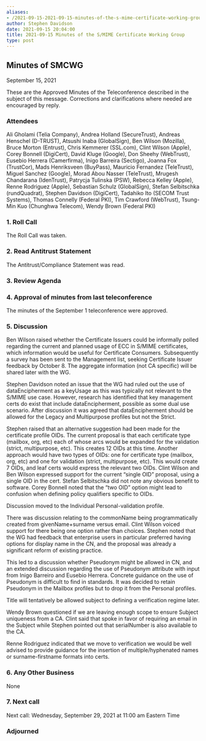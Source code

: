 ```yaml
---
aliases:
- /2021-09-15-2021-09-15-minutes-of-the-s-mime-certificate-working-group/
author: Stephen Davidson
date: 2021-09-15 20:04:00
title: 2021-09-15 Minutes of the S/MIME Certificate Working Group
type: post
---
```


## Minutes of SMCWG 

September 15, 2021

These are the Approved Minutes of the Teleconference described in the subject of this message. Corrections and clarifications where needed are encouraged by reply.

### Attendees 

Ali Gholami (Telia Company), Andrea Holland (SecureTrust), Andreas Henschel (D-TRUST), Atsushi Inaba (GlobalSign), Ben Wilson (Mozilla), Bruce Morton (Entrust), Chris Kemmerer (SSL.com), Clint Wilson (Apple), Corey Bonnell (DigiCert), David Kluge (Google), Don Sheehy (WebTrust), Eusebio Herrera (Camerfirma), Inigo Barreira (Sectigo), Joanna Fox (TrustCor), Mads Henriksveen (BuyPass), Mauricio Fernandez (TeleTrust), Miguel Sanchez (Google), Morad Abou Nasser (TeleTrust), Mrugesh Chandarana (IdenTrust), Patrycja Tulinska (PSW), Rebecca Kelley (Apple), Renne Rodriguez (Apple), Sebastian Schulz (GlobalSign), Stefan Selbitschka (rundQuadrat), Stephen Davidson (DigiCert), Tadahiko Ito (SECOM Trust Systems), Thomas Connelly (Federal PKI), Tim Crawford (WebTrust), Tsung-Min Kuo (Chunghwa Telecom), Wendy Brown (Federal PKI)

### 1. Roll Call 

The Roll Call was taken.

### 2. Read Antitrust Statement 

The Antitrust/Compliance Statement was read.

### 3. Review Agenda 

### 4. Approval of minutes from last teleconference 

The minutes of the September 1 teleconference were approved.

### 5. Discussion 

Ben Wilson raised whether the Certificate Issuers could be informally polled regarding the current and planned usage of ECC in S/MIME certificates, which information would be useful for Certificate Consumers. Subsequently a survey has been sent to the Management list, seeking Certificate Issuer feedback by October 8. The aggregate information (not CA specific) will be shared later with the WG.

Stephen Davidson noted an issue that the WG had ruled out the use of dataEncipherment as a keyUsage as this was typically not relevant to the S/MIME use case. However, research has identified that key management certs do exist that include dataEncipherment, possible as some dual use scenario. After discussion it was agreed that dataEncipherment should be allowed for the Legacy and Multipurpose profiles but not the Strict.

Stephen raised that an alternative suggestion had been made for the certificate profile OIDs. The current proposal is that each certificate type (mailbox, org, etc) each of whose arcs would be expanded for the validation (strict, multipurpose, etc). This creates 12 OIDs at this time. Another approach would have two types of OIDs: one for certificate type (mailbox, org, etc) and one for validation (strict, multipurpose, etc). This would create 7 OIDs, and leaf certs would express the relevant two OIDs. Clint Wilson and Ben Wilson expressed support for the current “single OID” proposal, using a single OID in the cert. Stefan Selbitschka did not note any obvious benefit to software. Corey Bonnell noted that the “two OID” option might lead to confusion when defining policy qualifiers specific to OIDs.

Discussion moved to the Individual Personal-validation profile.

There was discussion relating to the commonName being programmatically created from givenName+surname versus email. Clint Wilson voiced support for there being one option rather than choices. Stephen noted that the WG had feedback that enterprise users in particular preferred having options for display name in the CN, and the proposal was already a significant reform of existing practice.

This led to a discussion whether Pseudonym might be allowed in CN, and an extended discussion regarding the use of Pseudonym attribute with input from Inigo Barreiro and Eusebio Herrera. Concrete guidance on the use of Pseudonym is difficult to find in standards. It was decided to retain Pseudonym in the Mailbox profiles but to drop it from the Personal profiles.

Title will tentatively be allowed subject to defining a verification regime later.

Wendy Brown questioned if we are leaving enough scope to ensure Subject uniqueness from a CA. Clint said that spoke in favor of requiring an email in the Subject while Stephen pointed out that serialNumber is also available to the CA.

Renne Rodriguez indicated that we move to verification we would be well advised to provide guidance for the insertion of multiple/hyphenated names or surname-firstname formats into certs.

### 6. Any Other Business 

None

### 7. Next call 

Next call: Wednesday, September 29, 2021 at 11:00 am Eastern Time

### Adjourned